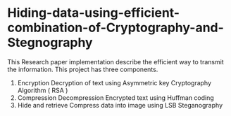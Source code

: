 # Hiding-data-using-efficient-combination-of-Cryptography-and-Stegnography
This Research paper implementation describe the efficient way to transmit the information.
This project has three components.

1. Encryption Decryption of text using Asymmetric key Cryptography Algorithm ( RSA )
2. Compression Decompression Encrypted text using Huffman coding
3. Hide and retrieve Compress data into image using LSB Steganography
